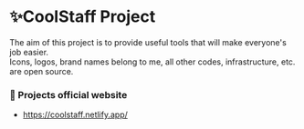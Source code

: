 # ✨CoolStaff Project

The aim of this project is to provide useful tools that will make everyone's job easier.   
Icons, logos, brand names belong to me, all other codes, infrastructure, etc. are open source.

### 🔗 Projects official website

- https://coolstaff.netlify.app/

